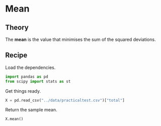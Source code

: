 # Mean

## Theory

The **mean** is the value that minimises the sum of the squared deviations.

## Recipe

Load the dependencies.

```python
import pandas as pd
from scipy import stats as st
```

Get things ready.

```python
X = pd.read_csv("../data/practicaltest.csv")["total"]
```

Return the sample mean.

```python
X.mean()
```
